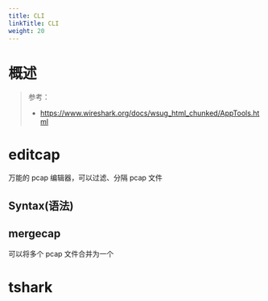 ```yaml
---
title: CLI
linkTitle: CLI
weight: 20
---
```


# 概述

> 参考：
>
> - https://www.wireshark.org/docs/wsug_html_chunked/AppTools.html

# editcap

万能的 pcap 编辑器，可以过滤、分隔 pcap 文件

## Syntax(语法)

## mergecap

可以将多个 pcap 文件合并为一个

# tshark
